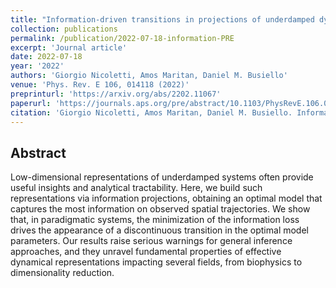 ```yaml
---
title: "Information-driven transitions in projections of underdamped dynamics"
collection: publications
permalink: /publication/2022-07-18-information-PRE
excerpt: 'Journal article'
date: 2022-07-18
year: '2022'
authors: 'Giorgio Nicoletti, Amos Maritan, Daniel M. Busiello'
venue: 'Phys. Rev. E 106, 014118 (2022)'
preprinturl: 'https://arxiv.org/abs/2202.11067'
paperurl: 'https://journals.aps.org/pre/abstract/10.1103/PhysRevE.106.014118'
citation: 'Giorgio Nicoletti, Amos Maritan, Daniel M. Busiello. Information-driven transitions in projections of underdamped dynamics. Phys. Rev. E 106, 014118 (2022).'
---
```


## Abstract
Low-dimensional representations of underdamped systems often provide useful insights and analytical tractability. Here, we build such representations via information projections, obtaining an optimal model that captures the most information on observed spatial trajectories. We show that, in paradigmatic systems, the minimization of the information loss drives the appearance of a discontinuous transition in the optimal model parameters. Our results raise serious warnings for general inference approaches, and they unravel fundamental properties of effective dynamical representations impacting several fields, from biophysics to dimensionality reduction.

